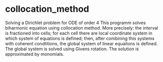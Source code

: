 # collocation_method
Solving a Dirichlet problem for ODE of order 4
This programm solves biharmonic equation using collocation method. More precisely: the interval is fractioned into cells; for each cell there are local coordinate system in which system of equations is defined; then, after combining this systems with coherent condtitions, the global system of linear equaitons is defined. The global system is solved using Givens rotation. The solution is approximated by monomials.
